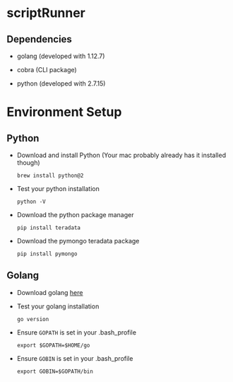 
# scriptRunner


## Dependencies

- golang (developed with 1.12.7)

- cobra (CLI package)

- python (developed with 2.7.15)


# Environment Setup

## Python
  
  - Download and install Python (Your mac probably already has it installed though)

    `brew install python@2`

  - Test your python installation

    `python -V`

  - Download the python package manager

    `pip install teradata`

  - Download the pymongo teradata package

    `pip install pymongo`


## Golang

  - Download golang [here](https://golang.org/dl/)

  - Test your golang installation

    `go version`
  
  - Ensure `GOPATH` is set in your .bash_profile

    `export $GOPATH=$HOME/go`

  - Ensure `GOBIN` is set in your .bash_profile

    `export GOBIN=$GOPATH/bin`

